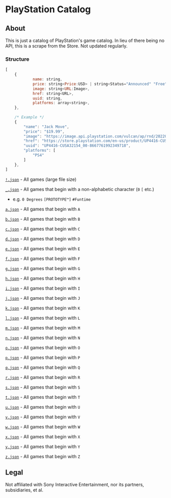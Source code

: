 # PlayStation Catalog

## About

This is just a catalog of PlayStation's game catalog. In lieu of there being no API, this is a scrape from the Store. Not updated regularly.

### Structure

```js
[
    {
            name: string,
            price: string<Price:USD> | string<Status="Announced" "Free" "Game Trial" "Unavailable">,
            image: string<URL:Image>,
            href: string<URL>,
            uuid: string,
            platforms: array<string>,
    },
    
    /* Example */
    {
        "name": "Jack Move",
        "price": "$19.99",
        "image": "https://image.api.playstation.com/vulcan/ap/rnd/202208/0311/QNhcccNfqdO0Yf8gMo4yVnv0.png",
        "href": "https://store.playstation.com/en-us/product/UP4416-CUSA32154_00-8667761992349718",
        "uuid": "UP4416-CUSA32154_00-8667761992349718",
        "platforms": [
            "PS4"
        ]
    },
]
```

[`!.json`](https://raw.githubusercontent.com/Ephellon/playstation-catalog/main/!.json) - All games (large file size)

[`_.json`](https://raw.githubusercontent.com/Ephellon/playstation-catalog/main/_.json) - All games that begin with a non-alphabetic character (`0` `[` etc.)

  - e.g. `0 Degrees` `[PROTOTYPE™]` `#Funtime`

[`a.json`](https://raw.githubusercontent.com/Ephellon/playstation-catalog/main/a.json) - All games that begin with `A`

[`b.json`](https://raw.githubusercontent.com/Ephellon/playstation-catalog/main/b.json) - All games that begin with `B`

[`c.json`](https://raw.githubusercontent.com/Ephellon/playstation-catalog/main/c.json) - All games that begin with `C`

[`d.json`](https://raw.githubusercontent.com/Ephellon/playstation-catalog/main/d.json) - All games that begin with `D`

[`e.json`](https://raw.githubusercontent.com/Ephellon/playstation-catalog/main/e.json) - All games that begin with `E`

[`f.json`](https://raw.githubusercontent.com/Ephellon/playstation-catalog/main/f.json) - All games that begin with `F`

[`g.json`](https://raw.githubusercontent.com/Ephellon/playstation-catalog/main/g.json) - All games that begin with `G`

[`h.json`](https://raw.githubusercontent.com/Ephellon/playstation-catalog/main/h.json) - All games that begin with `H`

[`i.json`](https://raw.githubusercontent.com/Ephellon/playstation-catalog/main/i.json) - All games that begin with `I`

[`j.json`](https://raw.githubusercontent.com/Ephellon/playstation-catalog/main/j.json) - All games that begin with `J`

[`k.json`](https://raw.githubusercontent.com/Ephellon/playstation-catalog/main/k.json) - All games that begin with `K`

[`l.json`](https://raw.githubusercontent.com/Ephellon/playstation-catalog/main/l.json) - All games that begin with `L`

[`m.json`](https://raw.githubusercontent.com/Ephellon/playstation-catalog/main/m.json) - All games that begin with `M`

[`n.json`](https://raw.githubusercontent.com/Ephellon/playstation-catalog/main/n.json) - All games that begin with `N`

[`o.json`](https://raw.githubusercontent.com/Ephellon/playstation-catalog/main/o.json) - All games that begin with `O`

[`p.json`](https://raw.githubusercontent.com/Ephellon/playstation-catalog/main/p.json) - All games that begin with `P`

[`q.json`](https://raw.githubusercontent.com/Ephellon/playstation-catalog/main/q.json) - All games that begin with `Q`

[`r.json`](https://raw.githubusercontent.com/Ephellon/playstation-catalog/main/r.json) - All games that begin with `R`

[`s.json`](https://raw.githubusercontent.com/Ephellon/playstation-catalog/main/s.json) - All games that begin with `S`

[`t.json`](https://raw.githubusercontent.com/Ephellon/playstation-catalog/main/t.json) - All games that begin with `T`

[`u.json`](https://raw.githubusercontent.com/Ephellon/playstation-catalog/main/u.json) - All games that begin with `U`

[`v.json`](https://raw.githubusercontent.com/Ephellon/playstation-catalog/main/v.json) - All games that begin with `V`

[`w.json`](https://raw.githubusercontent.com/Ephellon/playstation-catalog/main/w.json) - All games that begin with `W`

[`x.json`](https://raw.githubusercontent.com/Ephellon/playstation-catalog/main/x.json) - All games that begin with `X`

[`y.json`](https://raw.githubusercontent.com/Ephellon/playstation-catalog/main/y.json) - All games that begin with `Y`

[`z.json`](https://raw.githubusercontent.com/Ephellon/playstation-catalog/main/z.json) - All games that begin with `Z`

## Legal

Not affiliated with Sony Interactive Entertainment, nor its partners, subsidiaries, et al.
